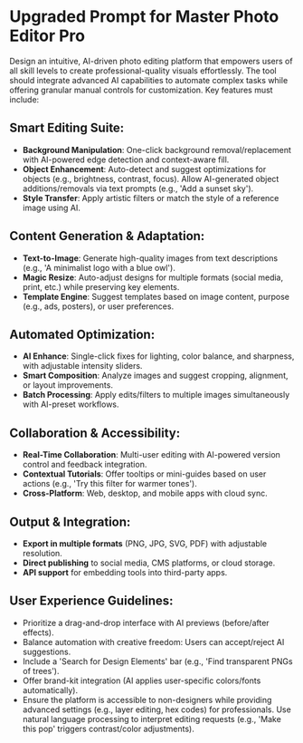 # Upgraded Prompt for Master Photo Editor Pro

Design an intuitive, AI-driven photo editing platform that empowers users of all skill levels to create professional-quality visuals effortlessly. The tool should integrate advanced AI capabilities to automate complex tasks while offering granular manual controls for customization. Key features must include:

## Smart Editing Suite:
- **Background Manipulation**: One-click background removal/replacement with AI-powered edge detection and context-aware fill.
- **Object Enhancement**: Auto-detect and suggest optimizations for objects (e.g., brightness, contrast, focus). Allow AI-generated object additions/removals via text prompts (e.g., 'Add a sunset sky').
- **Style Transfer**: Apply artistic filters or match the style of a reference image using AI.

## Content Generation & Adaptation:
- **Text-to-Image**: Generate high-quality images from text descriptions (e.g., 'A minimalist logo with a blue owl').
- **Magic Resize**: Auto-adjust designs for multiple formats (social media, print, etc.) while preserving key elements.
- **Template Engine**: Suggest templates based on image content, purpose (e.g., ads, posters), or user preferences.

## Automated Optimization:
- **AI Enhance**: Single-click fixes for lighting, color balance, and sharpness, with adjustable intensity sliders.
- **Smart Composition**: Analyze images and suggest cropping, alignment, or layout improvements.
- **Batch Processing**: Apply edits/filters to multiple images simultaneously with AI-preset workflows.

## Collaboration & Accessibility:
- **Real-Time Collaboration**: Multi-user editing with AI-powered version control and feedback integration.
- **Contextual Tutorials**: Offer tooltips or mini-guides based on user actions (e.g., 'Try this filter for warmer tones').
- **Cross-Platform**: Web, desktop, and mobile apps with cloud sync.

## Output & Integration:
- **Export in multiple formats** (PNG, JPG, SVG, PDF) with adjustable resolution.
- **Direct publishing** to social media, CMS platforms, or cloud storage.
- **API support** for embedding tools into third-party apps.

## User Experience Guidelines:
- Prioritize a drag-and-drop interface with AI previews (before/after effects).
- Balance automation with creative freedom: Users can accept/reject AI suggestions.
- Include a 'Search for Design Elements' bar (e.g., 'Find transparent PNGs of trees').
- Offer brand-kit integration (AI applies user-specific colors/fonts automatically).
- Ensure the platform is accessible to non-designers while providing advanced settings (e.g., layer editing, hex codes) for professionals. Use natural language processing to interpret editing requests (e.g., 'Make this pop' triggers contrast/color adjustments).
